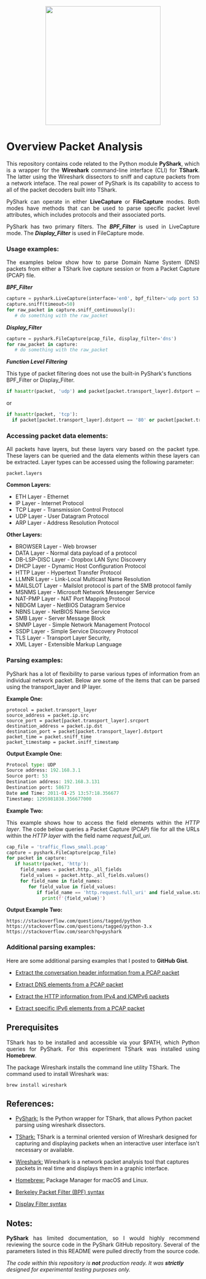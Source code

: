 <p align="center">
  <img src="https://github.com/johnbumgarner/pyshark_packet_analysis/blob/b9d356611ecbffe164cb9677347c32b00ad55009/graphic/binary_funnel.jpg" width="300" height="310"/>
</p>


# Overview Packet Analysis

<p align="justify">
This repository contains code related to the Python module <b>PyShark</b>, which is a wrapper for the <b>Wireshark</b> command-line interface (CLI) for <b>TShark</b>. The latter using the Wireshark dissectors to sniff and capture packets from a network inteface. The real power of PyShark is its capability to access to all of the packet decoders built into TShark.
</p>

<p align="justify">
PyShark can operate in either <b>LiveCapture</b> or <b>FileCapture</b> modes. Both modes have methods that can be used to parse specific packet level attributes, which includes protocols and their associated ports. 
</p>

<p align="justify">
PyShark has two primary filters. The <i><b>BPF_Filter</b></i> is used in LiveCapture mode. The <i><b>Display_Filter</b></i> is used in FileCapture mode.
</p>

### Usage examples:
<p align="justify">
The examples below show how to parse Domain Name System (DNS) packets from either a TShark live capture session or from a Packet Capture (PCAP) file.

<i><b>BPF_Filter</b></i>

```python
capture = pyshark.LiveCapture(interface='en0', bpf_filter='udp port 53')
capture.sniff(timeout=50)
for raw_packet in capture.sniff_continuously():
   # do something with the raw_packet
```

<i><b>Display_Filter</b></i>
 
 ```python
 capture = pyshark.FileCapture(pcap_file, display_filter='dns')
 for raw_packet in capture:
    # do something with the raw_packet
```

<i><b>Function Level Filtering</b></i>

This type of packet filtering does not use the built-in PyShark's functions BPF_Filter or Display_Filter.<br>

```python
if hasattr(packet, 'udp') and packet[packet.transport_layer].dstport == '53':
```
or

```python
if hasattr(packet, 'tcp'):
  if packet[packet.transport_layer].dstport == '80' or packet[packet.transport_layer].dstport == '443':
```
</p>

### Accessing packet data elements:
<p align="justify">
All packets have layers, but these layers vary based on the packet type. These layers can be queried and the data elements within these layers can be extracted. Layer types can be accessed using the following parameter:
<br>
  
```
packet.layers
```

<b>Common Layers:</b>
<br>
* ETH Layer - Ethernet
* IP Layer - Internet Protocol
* TCP Layer - Transmission Control Protocol
* UDP Layer - User Datagram Protocol
* ARP Layer - Address Resolution Protocol

<b>Other Layers:</b>
<br>
* BROWSER Layer - Web browser
* DATA Layer - Normal data payload of a protocol
* DB-LSP-DISC Layer - Dropbox LAN Sync Discovery
* DHCP Layer - Dynamic Host Configuration Protocol
* HTTP Layer - Hypertext Transfer Protocol
* LLMNR Layer - Link-Local Multicast Name Resolution
* MAILSLOT Layer - Mailslot protocol is part of the SMB protocol family
* MSNMS Layer - Microsoft Network Messenger Service
* NAT-PMP Layer - NAT Port Mapping Protocol
* NBDGM Layer - NetBIOS Datagram Service
* NBNS Layer - NetBIOS Name Service
* SMB Layer - Server Message Block
* SNMP Layer - Simple Network Management Protocol 
* SSDP Layer - Simple Service Discovery Protocol 
* TLS Layer - Transport Layer Security,
* XML Layer - Extensible Markup Language
</p>

### Parsing examples:
<p align="justify">
PyShark has a lot of flexibility to parse various types of information from an individual network packet. Below are some of the items that can be parsed using the transport_layer and IP layer.


<b>Example One:</b>
```
protocol = packet.transport_layer
source_address = packet.ip.src
source_port = packet[packet.transport_layer].srcport
destination_address = packet.ip.dst
destination_port = packet[packet.transport_layer].dstport 
packet_time = packet.sniff_time
packet_timestamp = packet.sniff_timestamp
```

<b>Output Example One:</b>

```python
Protocol type: UDP
Source address: 192.168.3.1
Source port: 53
Destination address: 192.168.3.131
Destination port: 58673
Date and Time: 2011-01-25 13:57:18.356677
Timestamp: 1295981838.356677000
```
</p>

<b>Example Two:</b>

<p align="justify">
This example shows how to access the field elements within the <i>HTTP layer</i>. The code below queries a Packet Capture (PCAP) file for all the URLs within the <i>HTTP layer</i> with the field name <i>request.full_uri</i>.
</p>

```python
cap_file = 'traffic_flows_small.pcap'
capture = pyshark.FileCapture(pcap_file)
for packet in capture:
   if hasattr(packet, 'http'):
     field_names = packet.http._all_fields
     field_values = packet.http._all_fields.values()
     for field_name in field_names:
        for field_value in field_values:
           if field_name == 'http.request.full_uri' and field_value.startswith('http'):
             print(f'{field_value}')
```

<b>Output Example Two:</b>
<br>
```
https://stackoverflow.com/questions/tagged/python
https://stackoverflow.com/questions/tagged/python-3.x
https://stackoverflow.com/search?q=pyshark
```
</p>

### Additional parsing examples:

<p align="justify"> Here are some additional parsing examples that I posted to <b>GitHub Gist</b>.
  
</p>

* <a href="https://gist.github.com/johnbumgarner/b758aa24c768655940cd3352ce2a0921">Extract the conversation header information from a PCAP packet</a>

* <a href="https://gist.github.com/johnbumgarner/166b6371f975c8e0a0aeae2516771039">Extract DNS elements from a PCAP packet</a>

* <a href="https://gist.github.com/johnbumgarner/ff8c463dc668648dd9ffb0a9a9d939bc">Extract the HTTP information from IPv4 and ICMPv6 packets</a>

* <a href="https://gist.github.com/johnbumgarner/9594e36a31bf1e220838160c37bfc7d4">Extract specific IPv6 elements from a PCAP packet</a>


## Prerequisites
<p align="justify">
TShark has to be installed and accessible via your $PATH, which Python queries for PyShark. For this experiment TShark was installed using <b>Homebrew</b>.<br>

The package Wireshark installs the command line utility TShark. The command used to install Wireshark was:<br>

```
brew install wireshark
```   
</p>

## References:

* [PyShark:](https://kiminewt.github.io/pyshark) Is the Python wrapper for TShark, that allows Python packet parsing using wireshark dissectors.

* [TShark:](https://www.wireshark.org/docs/man-pages/tshark.html) TShark is a terminal oriented version of Wireshark designed for capturing and displaying packets when an interactive user interface isn't necessary or available.

* [Wireshark:](https://www.wireshark.org) Wireshark is a network packet analysis tool that captures packets in real time and displays them in a graphic interface.

* [Homebrew:](https://brew.sh) Package Manager for macOS and Linux.

* [Berkeley Packet Filter (BPF) syntax](https://biot.com/capstats/bpf.html)

* [Display Filter syntax](https://wiki.wireshark.org/DisplayFilters)

## Notes:
<p align="justify">
<b>PyShark</b> has limited documentation, so I would highly recommend reviewing the source code in the PyShark GitHub repository. Several of the parameters listed in this README were pulled directly from the source code.
</p>

_The code within this repository is **not** production ready. It was **strictly** designed for experimental testing purposes only._
